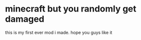<h1>minecraft but you randomly get damaged</h1>
this is my first ever mod i made. hope you guys like it